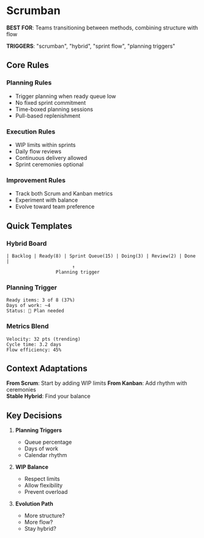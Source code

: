# Scrumban

**BEST FOR**: Teams transitioning between methods, combining structure with flow

**TRIGGERS**: "scrumban", "hybrid", "sprint flow", "planning triggers"

## Core Rules

### Planning Rules
- Trigger planning when ready queue low
- No fixed sprint commitment
- Time-boxed planning sessions
- Pull-based replenishment

### Execution Rules
- WIP limits within sprints
- Daily flow reviews
- Continuous delivery allowed
- Sprint ceremonies optional

### Improvement Rules
- Track both Scrum and Kanban metrics
- Experiment with balance
- Evolve toward team preference

## Quick Templates

### Hybrid Board
```
| Backlog | Ready(8) | Sprint Queue(15) | Doing(3) | Review(2) | Done |
                        ↑
                  Planning trigger
```

### Planning Trigger
```
Ready items: 3 of 8 (37%)
Days of work: ~4
Status: 🔴 Plan needed
```

### Metrics Blend
```
Velocity: 32 pts (trending)
Cycle time: 3.2 days
Flow efficiency: 45%
```

## Context Adaptations

**From Scrum**: Start by adding WIP limits
**From Kanban**: Add rhythm with ceremonies  
**Stable Hybrid**: Find your balance

## Key Decisions

1. **Planning Triggers**
   - Queue percentage
   - Days of work
   - Calendar rhythm

2. **WIP Balance**
   - Respect limits
   - Allow flexibility
   - Prevent overload

3. **Evolution Path**
   - More structure?
   - More flow?
   - Stay hybrid?